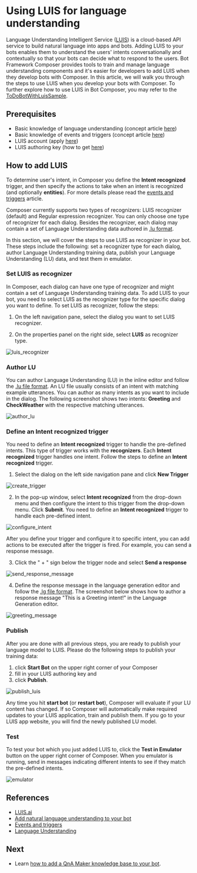 # Using LUIS for language understanding 
Language Understanding Intelligent Service ([LUIS](https://www.luis.ai/home)) is a cloud-based API service to build natural language into apps and bots. Adding LUIS to your bots enables them to understand the users' intents conversationally and contextually so that your bots can decide what to respond to the users. Bot Framework Composer provides tools to train and manage language understanding components and it's easier for developers to add LUIS when they develop bots with Composer. In this article, we will walk you through the steps to use LUIS when you develop your bots with Composer. To further explore how to use LUIS in Bot Composer, you may refer to the [ToDoBotWithLuisSample](https://github.com/microsoft/BotFramework-Composer/tree/master/Composer/packages/server/assets/projects/ToDoBotWithLuisSample). 

## Prerequisites 
- Basic knowledge of language understanding (concept article [here](./concept-language-understanding.md))
- Basic knowledge of events and triggers (concept article [here](./concept-events-and-triggers.md))
- LUIS account (apply [here](https://www.luis.ai/home))
- LUIS authoring key (how to get [here](https://docs.microsoft.com/en-us/azure/cognitive-services/luis/luis-concept-keys?tabs=V2#programmatic-key))

## How to add LUIS 
To determine user's intent, in Composer you define the **Intent recognized** trigger, and then specify the actions to take when an intent is recognized (and optionally **entities**). For more details please read the [events and triggers](./concept-events-and-triggers.md) article. 

Composer currently supports two types of recognizers: LUIS recognizer (default) and Regular expression recognizer. You can only choose one type of recognizer for each dialog. Besides the recognizer, each dialog may contain a set of Language Understanding data authored in [.lu format](https://github.com/microsoft/botbuilder-tools/blob/master/packages/Ludown/docs/lu-file-format.md).  

In this section, we will cover the steps to use LUIS as recognizer in your bot. These steps include the following: set a recognizer type for each dialog, author Language Understanding training data, publish your Language Understanding (LU) data, and test them in emulator. 

### Set LUIS as recognizer 
In Composer, each dialog can have one type of recognizer and might contain a set of Language Understanding training data. To add LUIS to your bot, you need to select LUIS as the recognizer type for the specific dialog you want to define. To set LUIS as recognizer, follow the steps: 

1. On the left navigation pane, select the dialog you want to set LUIS recognizer. 

2. On the properties panel on the right side, select **LUIS** as recognizer type.

![luis_recognizer](./media/add_luis/luis_recognizer.png)

### Author LU
You can author Language Understanding (LU) in the inline editor and follow the [.lu file format](https://github.com/microsoft/botbuilder-tools/blob/master/packages/Ludown/docs/lu-file-format.md). An LU file usually consists of an intent with matching example utterances. You can author as many intents as you want to include in the dialog. The following screenshot shows two intents: **Greeting** and **CheckWeather** with the respective matching utterances. 

![author_lu](./media/add_luis/author_lu.png)

### Define an **Intent recognized** trigger 
You need to define an **Intent recognized** trigger to handle the pre-defined intents. This type of trigger works with the **recognizers**. Each **Intent recognized** trigger handles one intent. Follow the steps to define an **Intent recognized** trigger. 

1. Select the dialog on the left side navigation pane and click **New Trigger**

![create_trigger](./media/add_luis/create_trigger.png)

2. In the pop-up window, select **Intent recognized** from the drop-down menu and then configure the intent to this trigger from the drop-down menu. Click **Submit**. You need to define an **Intent recognized** trigger to handle each pre-defined intent. 

![configure_intent](./media/add_luis/configure_intent.png)

After you define your trigger and configure it to specific intent, you can add actions to be executed after the trigger is fired. For example, you can send a response message. 

3. Click the " + " sign below the trigger node and select **Send a response**

![send_response_message](./media/add_luis/send_response_message.png)

4. Define the response message in the language generation editor and follow the [.lg file format](https://github.com/microsoft/BotBuilder-Samples/blob/master/experimental/language-generation/docs/lg-file-format.md). The screenshot below shows how to author a response message "This is a Greeting intent!" in the Language Generation editor. 

![greeting_message](./media/add_luis/greeting_message.png)

### Publish 
After you are done with all previous steps, you are ready to publish your language model to LUIS. Please do the following steps to publish your training data: 

1. click **Start Bot** on the upper right corner of your Composer
2. fill in your LUIS authoring key and 
3. click **Publish**. 

![publish_luis](./media/add_luis/publish_luis.png)

Any time you hit **start bot** (or **restart bot**), Composer will evaluate if your LU content has changed. If so Composer will automatically make required updates to your LUIS application, train and publish them. If you go to your LUIS app website, you will find the newly published LU model. 

### Test 
To test your bot which you just added LUIS to, click the **Test in Emulator** button on the upper right corner of Composer. When you emulator is running, send in messages indicating different intents to see if they match the pre-defined intents. 

![emulator](./media/add_luis/emulator.gif)

## References 
- [LUIS.ai](https://www.luis.ai/home)
- [Add natural language understanding to your bot](https://docs.microsoft.com/en-us/azure/bot-service/bot-builder-howto-v4-luis?view=azure-bot-service-4.0&tabs=csharp)
- [Events and triggers](./concept-events-and-triggers.md) 
- [Language Understanding](./concept-language-understanding.md)

## Next 
- Learn [how to add a QnA Maker knowledge base to your bot](./how-to-add-qna-to-bot.md). 

